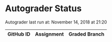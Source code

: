 # Autograder Status
Autograder last run at: November 14, 2018 at 21:20

| GitHub ID | Assignment | Graded Branch |
|-----------|------------|---------------|
